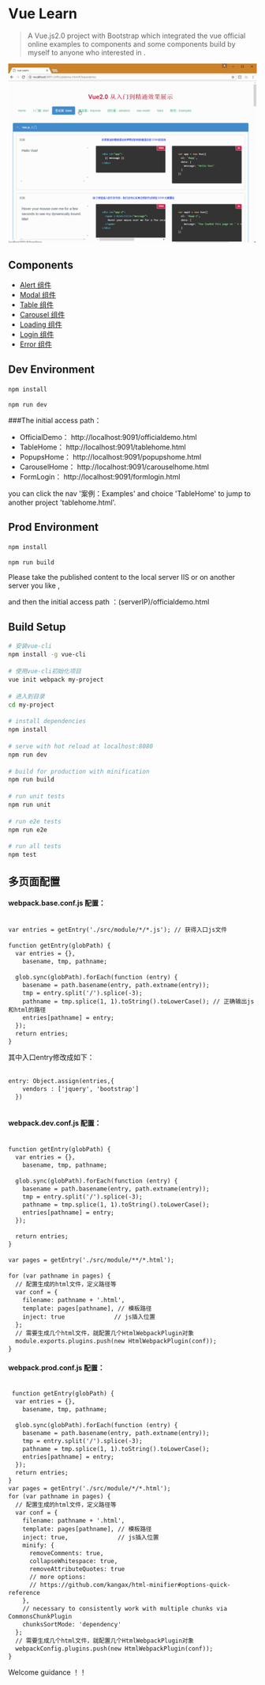 # Vue Learn

> A Vue.js2.0 project with Bootstrap which integrated the vue official online examples to components and some components build by myself to anyone who interested in .

<div align="center">
  <img src="https://github.com/zhoou/DataSource/blob/master/images/vue-cli-multipage-bootstrap.gif?raw=true"  alt="vue-cli-multipage-bootstrap"/>
</div>

## Components
* [Alert 组件](/src/components/Common/vAlert.vue)
* [Modal 组件](/src/components/Common/vModal.vue)
* [Table 组件](/src/components/Common/vTable.vue)
* [Carousel 组件](/src/components/Common/vCarousel.vue)
* [Loading 组件](/src/components/Common/vLoading.vue)
* [Login 组件](/src/components/Common/vLogin.vue)
* [Error 组件](/src/components/Common/vError.vue)

## Dev Environment

`npm install`

`npm run dev`

###The initial access path：
<ul>
<li>OfficialDemo： http://localhost:9091/officialdemo.html</li>
<li>TableHome： http://localhost:9091/tablehome.html</li>
<li>PopupsHome： http://localhost:9091/popupshome.html</li>
<li>CarouselHome： http://localhost:9091/carouselhome.html</li>
<li>FormLogin： http://localhost:9091/formlogin.html</li>
</ul>

you can click the nav '案例：Examples' and choice 'TableHome' to jump to another project 'tablehome.html'.

## Prod Environment

`npm install`

`npm run build`

Please take the published content to the local server IIS or on another server you like ,

and then the initial access path ：(serverIP)/officialdemo.html

## Build Setup

``` bash
# 安装vue-cli
npm install -g vue-cli

# 使用vue-cli初始化项目
vue init webpack my-project

# 进入到目录
cd my-project

# install dependencies
npm install

# serve with hot reload at localhost:8080
npm run dev

# build for production with minification
npm run build

# run unit tests
npm run unit

# run e2e tests
npm run e2e

# run all tests
npm test
```
## 多页面配置

#### webpack.base.conf.js 配置：
<pre><code>
var entries = getEntry('./src/module/*/*.js'); // 获得入口js文件

function getEntry(globPath) {
  var entries = {},
    basename, tmp, pathname;

  glob.sync(globPath).forEach(function (entry) {
    basename = path.basename(entry, path.extname(entry));
    tmp = entry.split('/').splice(-3);
    pathname = tmp.splice(1, 1).toString().toLowerCase(); // 正确输出js和html的路径
    entries[pathname] = entry;
  });
  return entries;
}
</code></pre>
其中入口entry修改成如下：
<pre><code>
entry: Object.assign(entries,{
    vendors : ['jquery', 'bootstrap']
  })
 </code></pre>

#### webpack.dev.conf.js 配置：
<pre><code>
function getEntry(globPath) {
  var entries = {},
    basename, tmp, pathname;

  glob.sync(globPath).forEach(function (entry) {
    basename = path.basename(entry, path.extname(entry));
    tmp = entry.split('/').splice(-3);
    pathname = tmp.splice(1, 1).toString().toLowerCase();
    entries[pathname] = entry;
  });

  return entries;
}

var pages = getEntry('./src/module/**/*.html');

for (var pathname in pages) {
  // 配置生成的html文件，定义路径等
  var conf = {
    filename: pathname + '.html',
    template: pages[pathname], // 模板路径
    inject: true              // js插入位置
  };
  // 需要生成几个html文件，就配置几个HtmlWebpackPlugin对象
  module.exports.plugins.push(new HtmlWebpackPlugin(conf));
}
</code></pre>
 
#### webpack.prod.conf.js 配置：
 <pre><code>
 function getEntry(globPath) {
  var entries = {},
    basename, tmp, pathname;

  glob.sync(globPath).forEach(function (entry) {
    basename = path.basename(entry, path.extname(entry));
    tmp = entry.split('/').splice(-3);
    pathname = tmp.splice(1, 1).toString().toLowerCase();
    entries[pathname] = entry;
  });
  return entries;
}
var pages = getEntry('./src/module/*/*.html');
for (var pathname in pages) {
  // 配置生成的html文件，定义路径等
  var conf = {
    filename: pathname + '.html',
    template: pages[pathname], // 模板路径
    inject: true,              // js插入位置
    minify: {
      removeComments: true,
      collapseWhitespace: true,
      removeAttributeQuotes: true
      // more options:
      // https://github.com/kangax/html-minifier#options-quick-reference
    },
    // necessary to consistently work with multiple chunks via CommonsChunkPlugin
    chunksSortMode: 'dependency'
  };
  // 需要生成几个html文件，就配置几个HtmlWebpackPlugin对象
  webpackConfig.plugins.push(new HtmlWebpackPlugin(conf));
}
</code></pre>
 
 
Welcome guidance ！！
